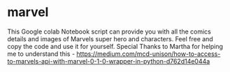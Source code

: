 # marvel
This Google colab Notebook script can provide you with all the comics details and images of Marvels super hero and characters.
Feel free and copy the code and use it for yourself.
Special Thanks to Martha for helping me to understand this - https://medium.com/mcd-unison/how-to-access-to-marvels-api-with-marvel-0-1-0-wrapper-in-python-d762d14e044a
